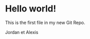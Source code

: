  <!DOCTYPE html>
<html>
<head>
<title>Hello World! i had like telle a word or two nicely </title>
</head>
<body>

<h1>Hello world!</h1>
<p>This is the first file in my new Git Repo.</p>

<div>Jordan et  Alexis </div>

</body>

</html> 


